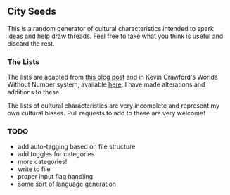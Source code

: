 ## City Seeds

This is a random generator of cultural characteristics intended to spark ideas and help draw threads. Feel free to take what you think is useful and discard the rest.

### The Lists
The lists are adapted from [this blog post](http://monstersandmanuals.blogspot.com/2021/11/human-non-universals-or-make-your-own.html) and in Kevin Crawford's Worlds Without Number system, available [here](https://sine-nomine-publishing.myshopify.com/collections/worlds-without-number). I have made alterations and additions to these.

The lists of cultural characteristics are very incomplete and represent my own cultural biases. Pull requests to add to these are very welcome!

### TODO
* add auto-tagging based on file structure
* add toggles for categories
* more categories!
* write to file
* proper input flag handling
* some sort of language generation
